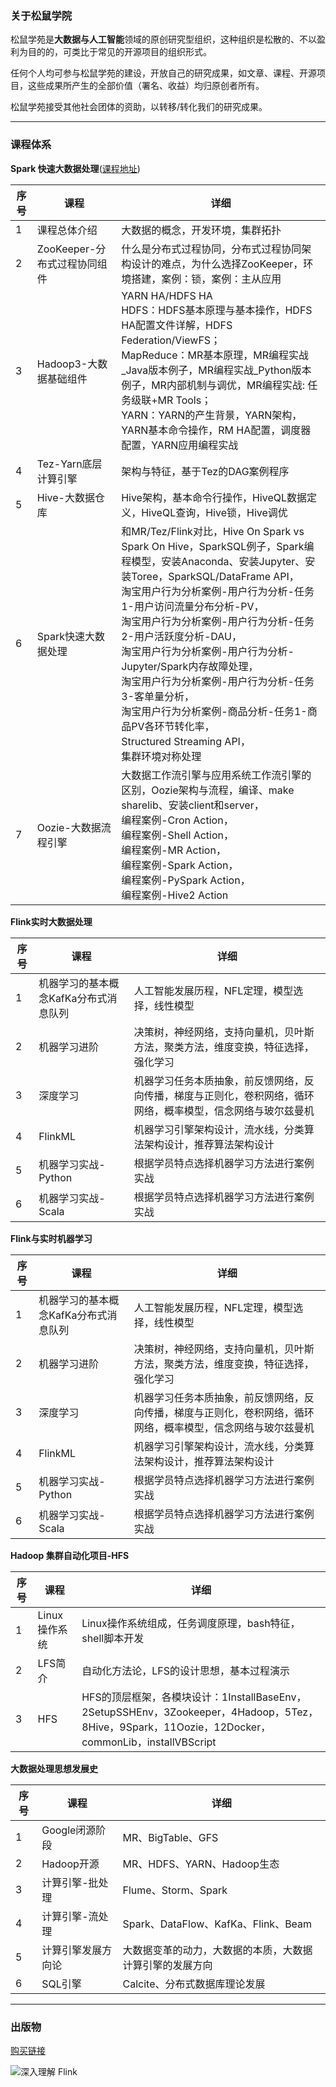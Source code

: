 ### 关于松鼠学院

松鼠学苑是**大数据与人工智能**领域的原创研究型组织，这种组织是松散的、不以盈利为目的的，可类比于常见的开源项目的组织形式。

任何个人均可参与松鼠学苑的建设，开放自己的研究成果，如文章、课程、开源项目，这些成果所产生的全部价值（署名、收益）均归原创者所有。

松鼠学苑接受其他社会团体的资助，以转移/转化我们的研究成果。

---
### 课程体系

**Spark 快速大数据处理**([课程地址](https://edu.csdn.net/course/detail/24205))

| 序号 | 课程                         | 详细                                                         |
| ---- | ---------------------------- | ------------------------------------------------------------ |
| 1    | 课程总体介绍                 | 大数据的概念，开发环境，集群拓扑                             |
| 2    | ZooKeeper-分布式过程协同组件 | 什么是分布式过程协同，分布式过程协同架构设计的难点，为什么选择ZooKeeper，环境搭建，案例：锁，案例：主从应用 |
| 3    | Hadoop3-大数据基础组件       | YARN HA/HDFS HA<br/>HDFS：HDFS基本原理与基本操作，HDFS HA配置文件详解，HDFS Federation/ViewFS；<br/>MapReduce：MR基本原理，MR编程实战_Java版本例子，MR编程实战_Python版本例子，MR内部机制与调优，MR编程实战: 任务级联+MR Tools；<br/>YARN：YARN的产生背景，YARN架构，YARN基本命令操作，RM HA配置，调度器配置，YARN应用编程实战 |
| 4    | Tez-Yarn底层计算引擎         | 架构与特征，基于Tez的DAG案例程序                             |
| 5    | Hive-大数据仓库              | Hive架构，基本命令行操作，HiveQL数据定义，HiveQL查询，Hive锁，Hive调优 |
| 6    | Spark快速大数据处理          | 和MR/Tez/Flink对比，Hive On Spark vs <br/>Spark On Hive，SparkSQL例子，Spark编程模型，安装Anaconda、安装Jupyter、安装Toree，SparkSQL/DataFrame API，<br/>淘宝用户行为分析案例-用户行为分析-任务1-用户访问流量分布分析-PV，<br/>淘宝用户行为分析案例-用户行为分析-任务2-用户活跃度分析-DAU，<br/>淘宝用户行为分析案例-用户行为分析-Jupyter/Spark内存故障处理，<br/>淘宝用户行为分析案例-用户行为分析-任务3-客单量分析，<br/>淘宝用户行为分析案例-商品分析-任务1-商品PV各环节转化率，<br/>Structured Streaming API，<br/>集群环境对称处理 |
| 7    | Oozie-大数据流程引擎         | 大数据工作流引擎与应用系统工作流引擎的区别，Oozie架构与流程，编译、make sharelib、安装client和server，<br/>编程案例-Cron Action，<br/>编程案例-Shell Action，<br/>编程案例-MR Action，<br/>编程案例-Spark Action，<br/>编程案例-PySpark Action，<br/>编程案例-Hive2 Action |

**Flink实时大数据处理**

| 序号 | 课程                                  | 详细                                                         |
| ---- | ------------------------------------- | ------------------------------------------------------------ |
| 1    | 机器学习的基本概念KafKa分布式消息队列 | 人工智能发展历程，NFL定理，模型选择，线性模型                |
| 2    | 机器学习进阶                          | 决策树，神经网络，支持向量机，贝叶斯方法，聚类方法，维度变换，特征选择，强化学习 |
| 3    | 深度学习                              | 机器学习任务本质抽象，前反馈网络，反向传播，梯度与正则化，卷积网络，循环网络，概率模型，信念网络与玻尔兹曼机 |
| 4    | FlinkML                               | 机器学习引擎架构设计，流水线，分类算法架构设计，推荐算法架构设计 |
| 5    | 机器学习实战-Python                   | 根据学员特点选择机器学习方法进行案例实战                     |
| 6    | 机器学习实战-Scala                    | 根据学员特点选择机器学习方法进行案例实战                     |

**Flink与实时机器学习**
    
| 序号 | 课程                                  | 详细                                                         |
| ---- | ------------------------------------- | ------------------------------------------------------------ |
| 1    | 机器学习的基本概念KafKa分布式消息队列 | 人工智能发展历程，NFL定理，模型选择，线性模型                |
| 2    | 机器学习进阶                          | 决策树，神经网络，支持向量机，贝叶斯方法，聚类方法，维度变换，特征选择，强化学习 |
| 3    | 深度学习                              | 机器学习任务本质抽象，前反馈网络，反向传播，梯度与正则化，卷积网络，循环网络，概率模型，信念网络与玻尔兹曼机 |
| 4    | FlinkML                               | 机器学习引擎架构设计，流水线，分类算法架构设计，推荐算法架构设计 |
| 5    | 机器学习实战-Python                   | 根据学员特点选择机器学习方法进行案例实战                     |
| 6    | 机器学习实战-Scala                    | 根据学员特点选择机器学习方法进行案例实战                     |


**Hadoop 集群自动化项目-HFS**

| 序号 | 课程          | 详细                                                         |
| ---- | ------------- | ------------------------------------------------------------ |
| 1    | Linux操作系统 | Linux操作系统组成，任务调度原理，bash特征，shell脚本开发     |
| 2    | LFS简介       | 自动化方法论，LFS的设计思想，基本过程演示                    |
| 3    | HFS           | HFS的顶层框架，各模块设计：1InstallBaseEnv，2SetupSSHEnv，3Zookeeper，4Hadoop，5Tez，8Hive，9Spark，11Oozie，12Docker，commonLib，installVBScript |

**大数据处理思想发展史**

| 序号 | 课程               | 详细                                                     |
| ---- | ------------------ | -------------------------------------------------------- |
| 1    | Google闭源阶段     | MR、BigTable、GFS                                        |
| 2    | Hadoop开源         | MR、HDFS、YARN、Hadoop生态                               |
| 3    | 计算引擎-批处理    | Flume、Storm、Spark                                      |
| 4    | 计算引擎-流处理    | Spark、DataFlow、KafKa、Flink、Beam                      |
| 5    | 计算引擎发展方向论 | 大数据变革的动力，大数据的本质，大数据计算引擎的发展方向 |
| 6    | SQL引擎            | Calcite、分布式数据库理论发展                            |

---
### 出版物

[购买链接](https://item.jd.com/12589198.html)

![深入理解 Flink](https://img30.360buyimg.com/vc/jfs/t1/32864/16/12587/567184/5cb7e8eaE3bf6aa98/0dfbb8e9e910d9c9.jpg)
